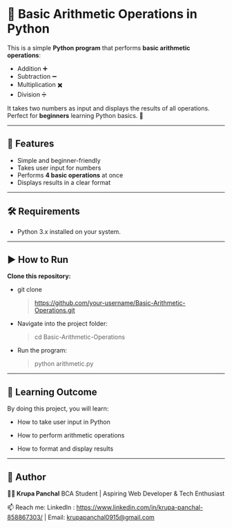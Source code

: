 # 🔢 Basic Arithmetic Operations in Python  

This is a simple **Python program** that performs **basic arithmetic operations**:  
- Addition ➕  
- Subtraction ➖  
- Multiplication ✖️  
- Division ➗  

It takes two numbers as input and displays the results of all operations.  
Perfect for **beginners** learning Python basics. 🚀  

---

## 🚀 Features
- Simple and beginner-friendly  
- Takes user input for numbers  
- Performs **4 basic operations** at once  
- Displays results in a clear format  

---

## 🛠️ Requirements
- Python 3.x installed on your system.

---

## ▶️ How to Run

**Clone this repository:**

 - git clone
   > https://github.com/your-username/Basic-Arithmetic-Operations.git


 - Navigate into the project folder:

   > cd Basic-Arithmetic-Operations


 - Run the program:

   > python arithmetic.py

  --- 

## 📖 Learning Outcome

By doing this project, you will learn:

 - How to take user input in Python

 - How to perform arithmetic operations

 - How to format and display results

  ---

## 🌟 Author

**👩‍💻 Krupa Panchal**
BCA Student | Aspiring Web Developer & Tech Enthusiast

📫 Reach me: LinkedIn : https://www.linkedin.com/in/krupa-panchal-858867303/
 | Email: krupapanchal0915@gmail.com

